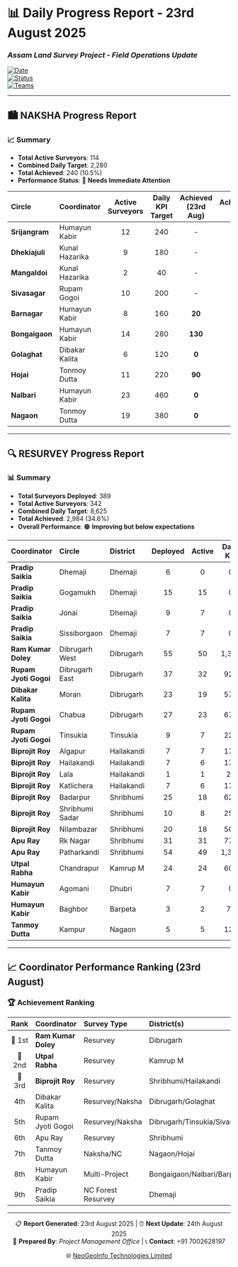 # 📊 Daily Progress Report - **23rd August 2025**
### *Assam Land Survey Project - Field Operations Update*

[![Date](https://img.shields.io/badge/Report_Date-23rd_August_2025-blue)](https://github.com)  
[![Status](https://img.shields.io/badge/Status-Active_Operations-green)](https://github.com)  
[![Teams](https://img.shields.io/badge/Active_Teams-Multiple_Circles-orange)](https://github.com)  

---

## 🏙️ **NAKSHA Progress Report**

### 📈 **Summary**
- **Total Active Surveyors**: 114  
- **Combined Daily Target**: 2,280  
- **Total Achieved**: 240 (10.5%)  
- **Performance Status**: 🔴 **Needs Immediate Attention**  

| **Circle** | **Coordinator** | **Active Surveyors** | **Daily KPI Target** | **Achieved (23rd Aug)** | **Achievement %** |
|:-----------|:----------------|:--------------------:|:-------------------:|:-----------------------:|:----------------:|
| **Srijangram** | Humayun Kabir | 12 | 240 | - | - |
| **Dhekiajuli** | Kunal Hazarika | 9 | 180 | - | - |
| **Mangaldoi** | Kunal Hazarika | 2 | 40 | - | - |
| **Sivasagar** | Rupam Gogoi | 10 | 200 | - | - |
| **Barnagar** | Humayun Kabir | 8 | 160 | **20** | **13.0%** |
| **Bongaigaon** | Humayun Kabir | 14 | 280 | **130** | **46.0%** |
| **Golaghat** | Dibakar Kalita | 6 | 120 | **0** | **0.0%** |
| **Hojai** | Tonmoy Dutta | 11 | 220 | **90** | **41.0%** |
| **Nalbari** | Humayun Kabir | 23 | 460 | **0** | **0.0%** |
| **Nagaon** | Tonmoy Dutta | 19 | 380 | **0** | **0.0%** |

---

## 🔍 **RESURVEY Progress Report**

### 📊 **Summary**
- **Total Surveyors Deployed**: 389  
- **Total Active Surveyors**: 342  
- **Combined Daily Target**: 8,625  
- **Total Achieved**: 2,984 (34.6%)  
- **Overall Performance**: 🟠 **Improving but below expectations**  

| **Coordinator** | **Circle** | **District** | **Deployed** | **Active** | **Daily KPI** | **Achieved** | **%** |
|:----------------|:-----------|:-------------|:------------:|:----------:|:-------------:|:------------:|:-----:|
| **Pradip Saikia** | Dhemaji | Dhemaji | 6 | 0 | 0 | 0 | 0.0% |
| **Pradip Saikia** | Gogamukh | Dhemaji | 15 | 15 | 0 | 0 | 0.0% |
| **Pradip Saikia** | Jonai | Dhemaji | 9 | 7 | 0 | 0 | 0.0% |
| **Pradip Saikia** | Sissiborgaon | Dhemaji | 7 | 7 | 0 | 0 | 0.0% |
| **Ram Kumar Doley** | Dibrugarh West | Dibrugarh | 55 | 50 | 1,375 | **583** | **42.0%** |
| **Rupam Jyoti Gogoi** | Dibrugarh East | Dibrugarh | 37 | 32 | 925 | **268** | **29.0%** |
| **Dibakar Kalita** | Moran | Dibrugarh | 23 | 19 | 575 | **210** | **37.0%** |
| **Rupam Jyoti Gogoi** | Chabua | Dibrugarh | 27 | 23 | 675 | **206** | **30.5%** |
| **Rupam Jyoti Gogoi** | Tinsukia | Tinsukia | 9 | 7 | 225 | **35** | **16.0%** |
| **Biprojit Roy** | Algapur | Hailakandi | 7 | 7 | 175 | **98** | **56.0%** |
| **Biprojit Roy** | Hailakandi | Hailakandi | 7 | 6 | 175 | **66** | **38.0%** |
| **Biprojit Roy** | Lala | Hailakandi | 1 | 1 | 25 | **8** | **32.0%** |
| **Biprojit Roy** | Katlichera | Hailakandi | 7 | 6 | 175 | **81** | **46.0%** |
| **Biprojit Roy** | Badarpur | Shribhumi | 25 | 18 | 625 | **244** | **39.0%** |
| **Biprojit Roy** | Shribhumi Sadar | Shribhumi | 10 | 8 | 250 | **23** | **9.0%** |
| **Biprojit Roy** | Nilambazar | Shribhumi | 20 | 18 | 500 | **148** | **30.0%** |
| **Apu Ray** | Rk Nagar | Shribhumi | 31 | 31 | 775 | **216** | **28.0%** |
| **Apu Ray** | Patharkandi | Shribhumi | 54 | 49 | 1,350 | **334** | **25.0%** |
| **Utpal Rabha** | Chandrapur | Kamrup M | 24 | 24 | 600 | **304** | **51.0%** |
| **Humayun Kabir** | Agomani | Dhubri | 7 | 7 | 0 | 0 | 0.0% |
| **Humayun Kabir** | Baghbor | Barpeta | 3 | 2 | 75 | **100** | **133.0%** |
| **Tanmoy Dutta** | Kampur | Nagaon | 5 | 5 | 125 | **60** | **48.0%** |

---

## 📈 **Coordinator Performance Ranking (23rd August)**  

### 🏆 Achievement Ranking  

| **Rank** | **Coordinator** | **Survey Type** | **District(s)** | **Target** | **Achieved** | **Rate** |
|:--------:|:----------------|:----------------|:----------------|:----------:|:------------:|:-------:|
| 🥇 1st | **Ram Kumar Doley** | Resurvey | Dibrugarh | 1,375 | **583** | **42.0%** |
| 🥈 2nd | **Utpal Rabha** | Resurvey | Kamrup M | 720 | **304** | **42.0%** |
| 🥉 3rd | **Biprojit Roy** | Resurvey | Shribhumi/Hailakandi | 1,925 | **668** | **35.0%** |
| 4th | Dibakar Kalita | Resurvey/Naksha | Dibrugarh/Golaghat | 695 | **210** | **30.0%** |
| 5th | Rupam Jyoti Gogoi | Resurvey/Naksha | Dibrugarh/Tinsukia/Sivasagar | 1,825 | **509** | **28.0%** |
| 6th | Apu Ray | Resurvey | Shribhumi | 2,125 | **550** | **26.0%** |
| 7th | Tanmoy Dutta | Naksha/NC | Nagaon/Hojai | 770 | **150** | **19.0%** |
| 8th | Humayun Kabir | Multi-Project | Bongaigaon/Nalbari/Barpeta/Dhubri | 1,415 | **250** | **18.0%** |
| 9th | Pradip Saikia | NC Forest Resurvey | Dhemaji | 0 | **0** | **0.0%** |

---

<div align="center">

📋 **Report Generated**: 23rd August 2025 | ⏰ **Next Update**: 24th August 2025  
👤 **Prepared By**: *Project Management Office* | 📞 **Contact**: +91 7002628197  

🌐 [NeoGeoInfo Technologies Limited](https://neogeoinfo.com/) 

</div>
